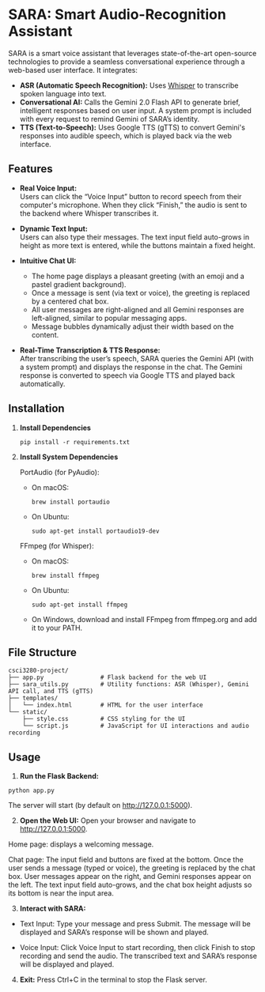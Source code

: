 # SARA: Smart Audio-Recognition Assistant

SARA is a smart voice assistant that leverages state-of-the-art open-source technologies to provide a seamless conversational experience through a web-based user interface. It integrates:

- **ASR (Automatic Speech Recognition):** Uses [Whisper](https://github.com/openai/whisper) to transcribe spoken language into text.
- **Conversational AI:** Calls the Gemini 2.0 Flash API to generate brief, intelligent responses based on user input. A system prompt is included with every request to remind Gemini of SARA’s identity.
- **TTS (Text-to-Speech):** Uses Google TTS (gTTS) to convert Gemini's responses into audible speech, which is played back via the web interface.

## Features

- **Real Voice Input:**  
  Users can click the “Voice Input” button to record speech from their computer's microphone. When they click “Finish,” the audio is sent to the backend where Whisper transcribes it.

- **Dynamic Text Input:**  
  Users can also type their messages. The text input field auto-grows in height as more text is entered, while the buttons maintain a fixed height.

- **Intuitive Chat UI:**

  - The home page displays a pleasant greeting (with an emoji and a pastel gradient background).
  - Once a message is sent (via text or voice), the greeting is replaced by a centered chat box.
  - All user messages are right-aligned and all Gemini responses are left-aligned, similar to popular messaging apps.
  - Message bubbles dynamically adjust their width based on the content.

- **Real-Time Transcription & TTS Response:**  
  After transcribing the user’s speech, SARA queries the Gemini API (with a system prompt) and displays the response in the chat. The Gemini response is converted to speech via Google TTS and played back automatically.

## Installation

1. **Install Dependencies**

   ```
   pip install -r requirements.txt
   ```

2. **Install System Dependencies**

   PortAudio (for PyAudio):

   - On macOS:
     ```
     brew install portaudio
     ```
   - On Ubuntu:
     ```
     sudo apt-get install portaudio19-dev
     ```

   FFmpeg (for Whisper):

   - On macOS:
     ```
     brew install ffmpeg
     ```
   - On Ubuntu:
     ```
     sudo apt-get install ffmpeg
     ```
   - On Windows, download and install FFmpeg from ffmpeg.org and add it to your PATH.

## File Structure

```
csci3280-project/
├── app.py                # Flask backend for the web UI
├── sara_utils.py         # Utility functions: ASR (Whisper), Gemini API call, and TTS (gTTS)
├── templates/
│   └── index.html        # HTML for the user interface
└── static/
    ├── style.css         # CSS styling for the UI
    └── script.js         # JavaScript for UI interactions and audio recording
```

## Usage

1. **Run the Flask Backend:**

```
python app.py
```

The server will start (by default on http://127.0.0.1:5000).

2. **Open the Web UI:** Open your browser and navigate to http://127.0.0.1:5000.

Home page: displays a welcoming message.

Chat page: The input field and buttons are fixed at the bottom. Once the user sends a message (typed or voice), the greeting is replaced by the chat box. User messages appear on the right, and Gemini responses appear on the left. The text input field auto-grows, and the chat box height adjusts so its bottom is near the input area.

3. **Interact with SARA:**

- Text Input: Type your message and press Submit. The message will be displayed and SARA’s response will be shown and played.

- Voice Input: Click Voice Input to start recording, then click Finish to stop recording and send the audio. The transcribed text and SARA’s response will be displayed and played.

4. **Exit:** Press Ctrl+C in the terminal to stop the Flask server.
